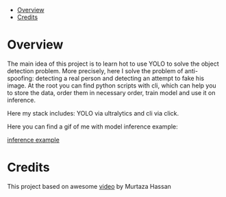 - [Overview](#overview)
- [Credits](#credits)


# Overview

The main idea of this project is to learn hot to use YOLO to solve the object detection problem. More precisely, here I solve the problem of anti-spoofing: detecting a real person and detecting an attempt to fake his image. At the root you can find python scripts with cli, which can help you to store the data, order them in necessary order, train model and use it on inference.

Here my stack includes: YOLO via ultralytics and cli via click.

Here you can find a gif of me with model inference example:

[inference example](./readme_data/saved_results.gif)

# Credits

This project based on awesome [video](https://www.youtube.com/watch?v=LqzPifvd09Q&ab_channel=Murtaza%27sWorkshop-RoboticsandAI) by Murtaza Hassan